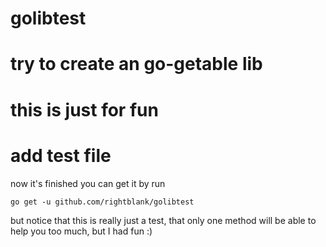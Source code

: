 # golibtest
try to create an go-getable lib
===
this is just for fun
======
add test file 
===

now it's finished you can get it by run 
```
go get -u github.com/rightblank/golibtest
```
but notice that this is really just a test, that only one method
will be able to help you too much, but I had fun :)

